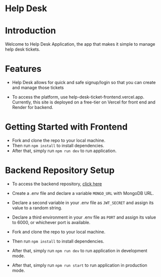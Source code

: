 # Help Desk

# Introduction

Welcome to Help Desk Application, the app that makes it simple to manage help desk tickets.


# Features

- Help Desk  allows for quick and safe signup/login so that you can create and manage those tickets

- To access the platform, use help-desk-ticket-frontend.vercel.app. Currently, this site is deployed on a free-tier on Vercel for front end and Render for backend. 


# Getting Started with Frontend

- Fork and clone the repo to your local machine.
- Then run `npm install` to install dependencies.
- After that, simply run `npm run dev` to run application.
  
# Backend Repository Setup

- To access the backend repository, [click here](https://github.com/helpDeskTicket/helpDeskTicket_backend)

- Create a .env file and declare a variable `MONGO_URL` with MongoDB URL.
- Declare a second variable in your .env file as `JWT_SECRET` and assign its value to a random string.
- Declare a third environment in your .env file as  `PORT` and assign its value to 6000, or whichever port is available.
- Fork and clone the repo to your local machine.
- Then run `npm install` to install dependencies.
- After that, simply run `npm run dev` to run application in development mode.
- After that, simply run `npm run start` to run application in production mode.